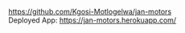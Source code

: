 https://github.com/Kgosi-Motlogelwa/jan-motors <br>
Deployed App: https://jan-motors.herokuapp.com/
